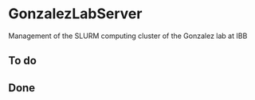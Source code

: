 # GonzalezLabServer
Management of the SLURM computing cluster of the Gonzalez lab at IBB

## To do

## Done